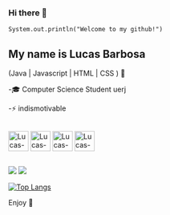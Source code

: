 ### Hi there 👋
<code>System.out.println("Welcome to my github!")</code>

## My name is Lucas Barbosa
(Java | Javascript | HTML | CSS ) 🚀


<p>-🎓 Computer Science Student uerj<p>
<p>-⚡ indismotivable<p>

<div style="display: inline_block"><br>
  <img align="center" alt="Lucas-Java" height="40" width="40" src="https://cdn.jsdelivr.net/gh/devicons/devicon@latest/icons/java/java-original-wordmark.svg">
  <img align="center" alt="Lucas-JavaScript" height="40" width="40" src="https://cdn.jsdelivr.net/gh/devicons/devicon@latest/icons/javascript/javascript-original.svg">
  <img align="center" alt="Lucas-HTML" height="40" width="40" src="https://cdn.jsdelivr.net/gh/devicons/devicon@latest/icons/html5/html5-original.svg">
  <img align="center" alt="Lucas-CSS" height="40" width="40" src="https://cdn.jsdelivr.net/gh/devicons/devicon@latest/icons/css3/css3-original.svg">                    
</div>

##

<a href = "mailto:lucasbarbosadasilva3016@gmail.com"><img src="https://img.shields.io/badge/-Gmail-%23333?style=for-the-badge&logo=gmail&logoColor=white" target="_blank"></a>
<a href="https://www.linkedin.com/in/lucas-barbosa-b0798a301" target="_blank"><img src="https://img.shields.io/badge/-LinkedIn-%230077B5?style=for-the-badge&logo=linkedin&logoColor=white" target="_blank"></a> 

[![Top Langs](https://github-readme-stats.vercel.app/api/top-langs/?username=bobosu10&show_icons=true&theme=radical&layout=donut)](https://github.com/bobosu10/github-readme-stats)

Enjoy 🤠




          
          
